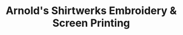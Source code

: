 ---
title: "Arnold's Shirtwerks Embroidery & Screen Printing"
url: /duluth/arnolds-shirtwerks-embroidery-und-screen-printing/
shop: Pokal
---